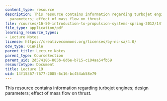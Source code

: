 ```yaml
---
content_type: resource
description: This resource contains information regarding turbojet engines; design
  parameters; effect of mass flow on thrust.
file: /courses/16-50-introduction-to-propulsion-systems-spring-2012/14f15367767720856c16bc454ab58e79_MIT16_50S12_lec19.pdf
file_type: application/pdf
learning_resource_types:
- Lecture Notes
license: https://creativecommons.org/licenses/by-nc-sa/4.0/
ocw_type: OCWFile
parent_title: Lecture Notes
parent_type: CourseSection
parent_uid: 2d574186-805b-8d6e-b715-c104aa54fb59
resourcetype: Document
title: Lecture 19
uid: 14f15367-7677-2085-6c16-bc454ab58e79
---
```

This resource contains information regarding turbojet engines; design parameters; effect of mass flow on thrust.
